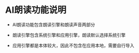 # AI朗读功能说明

* AI朗读功能包含朗读引擎和朗读声音两部分
 

* 朗读引擎包含系统引擎和应用引擎，朗读默认选择系统引擎
 

* 应用引擎都是本体较大，因此不包含在应用本地，需要自行导入
